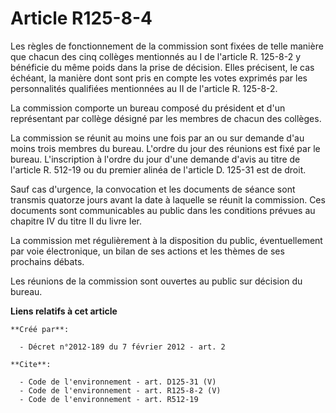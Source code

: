 # Article R125-8-4

Les règles de fonctionnement de la commission sont fixées de telle manière que chacun des cinq collèges mentionnés au I de
l'article R. 125-8-2 y bénéficie du même poids dans la prise de décision. Elles précisent, le cas échéant, la manière dont
sont pris en compte les votes exprimés par les personnalités qualifiées mentionnées au II de l'article R. 125-8-2. 

La commission comporte un bureau composé du président et d'un représentant par collège désigné par les membres de chacun des
collèges. 

La commission se réunit au moins une fois par an ou sur demande d'au moins trois membres du bureau. L'ordre du jour des
réunions est fixé par le bureau. L'inscription à l'ordre du jour d'une demande d'avis au titre de l'article R. 512-19 ou du
premier alinéa de l'article D. 125-31 est de droit. 

Sauf cas d'urgence, la convocation et les documents de séance sont transmis quatorze jours avant la date à laquelle se réunit
la commission. Ces documents sont communicables au public dans les conditions prévues au chapitre IV du titre II du livre
Ier. 

La commission met régulièrement à la disposition du public, éventuellement par voie électronique, un bilan de ses actions et
les thèmes de ses prochains débats. 

Les réunions de la commission sont ouvertes au public sur décision du bureau.

**Liens relatifs à cet article**

	**Créé par**:

	  - Décret n°2012-189 du 7 février 2012 - art. 2

	**Cite**:

	  - Code de l'environnement - art. D125-31 (V)
	  - Code de l'environnement - art. R125-8-2 (V)
	  - Code de l'environnement - art. R512-19
